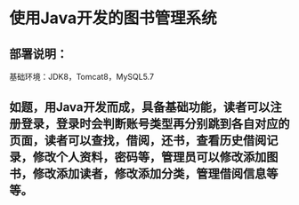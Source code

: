 # 使用Java开发的图书管理系统
## 部署说明：
基础环境：JDK8，Tomcat8，MySQL5.7

## 如题，用Java开发而成，具备基础功能，读者可以注册登录，登录时会判断账号类型再分别跳到各自对应的页面，读者可以查找，借阅，还书，查看历史借阅记录，修改个人资料，密码等，管理员可以修改添加图书，修改添加读者，修改添加分类，管理借阅信息等等。

